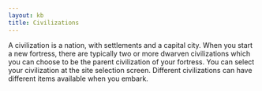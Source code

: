```yaml
---
layout: kb
title: Civilizations
---
```


A civilization is a nation, with settlements and a capital city. When you start a new fortress, there are typically two or more dwarven civilizations which you can choose to be the parent civilization of your fortress. You can select your civilization at the site selection screen. Different civilizations can have different items available when you embark.